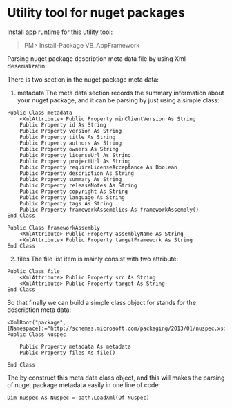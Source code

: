 # Utility tool for nuget packages

Install app runtime for this utility tool:
> PM> Install-Package VB_AppFramework

Parsing nuget package description meta data file by using Xml deserializatin:

There is two section in the nuget package meta data:
1. metadata
The meta data section records the summary information about your nuget package, and it can be parsing by just using a simple class:

```visualbasic
Public Class metadata
    <XmlAttribute> Public Property minClientVersion As String
    Public Property id As String
    Public Property version As String
    Public Property title As String
    Public Property authors As String
    Public Property owners As String
    Public Property licenseUrl As String
    Public Property projectUrl As String
    Public Property requireLicenseAcceptance As Boolean
    Public Property description As String
    Public Property summary As String
    Public Property releaseNotes As String
    Public Property copyright As String
    Public Property language As String
    Public Property tags As String
    Public Property frameworkAssemblies As frameworkAssembly()
End Class
    
Public Class frameworkAssembly
    <XmlAttribute> Public Property assemblyName As String
    <XmlAttribute> Public Property targetFramework As String
End Class
```

2. files
The file list item is mainly consist with two attribute:
```visualbasic
Public Class file
    <XmlAttribute> Public Property src As String
    <XmlAttribute> Public Property target As String
End Class
```

So that finally we can build a simple class object for stands for the description meta data:
```visualbasic
<XmlRoot("package", [Namespace]:="http://schemas.microsoft.com/packaging/2013/01/nuspec.xsd")>
Public Class Nuspec

    Public Property metadata As metadata
    Public Property files As file()

End Class
```

The by construct this meta data class object, and this will makes the parsing of nuget package metadata easily in one line of code:
```visualbasic
Dim nuspec As Nuspec = path.LoadXml(Of Nuspec)
```

